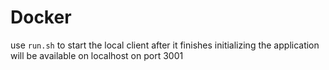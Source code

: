 # Docker

use `run.sh` to start the local client
after it finishes initializing the application will be available on localhost on port 3001
